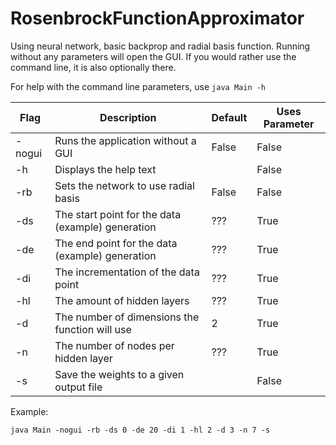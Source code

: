 # RosenbrockFunctionApproximator
Using neural network, basic backprop and radial basis function.
Running without any parameters will open the GUI.  If you would rather use the command line, it is also optionally there.

For help with the command line parameters, use `java Main -h`


| Flag | Description | Default | Uses Parameter |
| ---- | ----------- | ------- | -------------- |
| -nogui | Runs the application without a GUI | False | False |
| -h      | Displays the help text | | False |
| -rb     | Sets the network to use radial basis | False | False |
| -ds     | The start point for the data (example) generation | ??? | True |
| -de     | The end point for the data (example) generation | ??? | True |
| -di     | The incrementation of the data point | ??? | True |
| -hl     | The amount of hidden layers | ??? | True |
| -d      | The number of dimensions the function will use | 2 | True |
| -n      | The number of nodes per hidden layer | ??? | True |
| -s      | Save the weights to a given output file | | False |


Example:
```
java Main -nogui -rb -ds 0 -de 20 -di 1 -hl 2 -d 3 -n 7 -s
```
